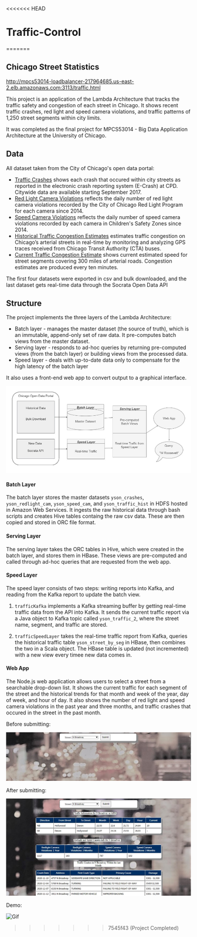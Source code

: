 <<<<<<< HEAD
# Traffic-Control
=======
## Chicago Street Statistics

http://mpcs53014-loadbalancer-217964685.us-east-2.elb.amazonaws.com:3113/traffic.html

This project is an application of the Lambda Architecture that tracks the traffic safety and congestion of each street in Chicago. It shows
recent traffic crashes, red light and speed camera violations, and traffic patterns of 1,250 street segments within city limits.

It was completed as the final project for MPCS53014 - Big Data Application Architecture at the University of Chicago.


## Data

All dataset taken from the City of Chicago's open data portal:

- [Traffic Crashes](https://data.cityofchicago.org/Transportation/Traffic-Crashes-Crashes/85ca-t3if) shows each crash that occured
 within city streets as reported in the electronic crash reporting system (E-Crash) at CPD. Citywide data are available starting September 2017. 
- [Red Light Camera Violations](https://data.cityofchicago.org/Transportation/Red-Light-Camera-Violations/spqx-js37) reflects the 
daily number of red light camera violations recorded by the City of Chicago Red Light Program for each camera since 2014.
- [Speed Camera Violations](https://data.cityofchicago.org/Transportation/Speed-Camera-Violations/hhkd-xvj4) 
reflects the daily number of speed camera violations recorded by each camera in Children's Safety Zones since 2014.
- [Historical Traffic Congestion Estimates](https://data.cityofchicago.org/Transportation/Chicago-Traffic-Tracker-Historical-Congestion-Esti/sxs8-h27x)
estimates traffic congestion on Chicago’s arterial streets in real-time by monitoring 
and analyzing GPS traces received from Chicago Transit Authority (CTA) buses.
- [Current Traffic Congestion Estimate](https://data.cityofchicago.org/d/n4j6-wkkf) shows current estimated speed for 
street segments covering 300 miles of arterial roads. Congestion estimates are produced every ten minutes.

The first four datasets were exported in csv and bulk downloaded, and the last dataset gets real-time data through the
Socrata Open Data API 

## Structure

The project implements the three layers of the Lambda Architecture:
- Batch layer - manages the master dataset (the source of truth), which is an immutable, append-only set of raw data. It pre-computes batch views
from the master dataset.
- Serving layer - responds to ad-hoc queries by returning pre-computed views (from the batch layer) or building views from the processed data.
- Speed layer - deals with up-to-date data only to compensate for the high latency of the batch layer 

It also uses a front-end web app to convert output to a graphical interface.

![Lambda Architecture](.images/lambda.jpg)

#### Batch Layer

The batch layer stores the master datasets `yson_crashes`, `yson_redlight_cam`, `yson_speed_cam`, and `yson_traffic_hist` in HDFS hosted in Amazon Web Services. 
It ingests the raw historical data through bash scripts and creates Hive tables containg the raw csv data. These are then copied 
and stored in ORC file format.

#### Serving Layer

The serving layer takes the ORC tables in Hive, which were created in the batch layer, and stores them in HBase. These views
are pre-computed and called through ad-hoc queries that are requested from the web app.

#### Speed Layer

The speed layer consists of two steps: writing reports into Kafka, and reading from the Kafka report to update the batch view.

1. `trafficKafka` implements a Kafka streaming buffer by getting real-time traffic data from the API into Kafka.
It sends the current traffic report via a Java object to Kafka topic called `yson_traffic_2`, where the street name, segment, and traffic are stored.

2. `trafficSpeedLayer` takes the real-time traffic report from Kafka, queries the historical traffic table `yson_street_by_seg` in HBase, 
then combines the two in a Scala object. The HBase table is updated (not incremented) with a new view every timee new data comes in.


#### Web App

The Node.js web application allows users to select a street from a searchable drop-down list. It shows the current traffic
 for each segment of the street and the historical trends for that month and week of the year, day of week, and hour of day.
It also shows the number of red light and speed camera violations in the past year and three months, and traffic crashes that occured in the street in the past month. 

Before submitting:

![Before submit](.images/before-submit.jpg)

After submitting:

![After submit](.images/after-submit.jpg)

Demo: 

![Gif](.images/interface.gif)

>>>>>>> 7545f43 (Project Completed)
